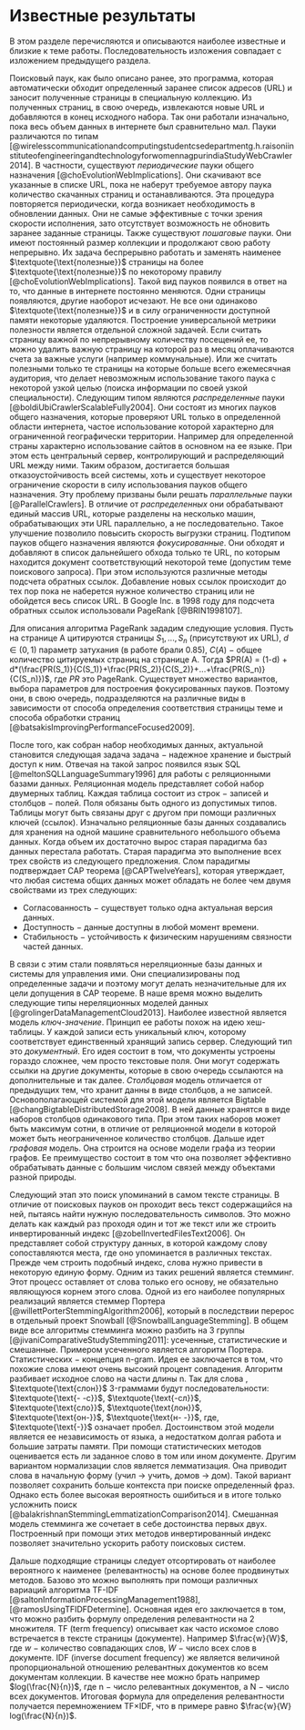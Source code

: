 # Известные результаты

В этом разделе перечисляются и описываются наиболее известные и близкие к теме работы. Последовательность изложения совпадает с изложением предыдущего раздела.

Поисковый паук, как было описано ранее, это программа, которая автоматически обходит определенный заранее список адресов (URL) и заносит полученные страницы в специальную коллекцию. Из полученных страниц, в свою очередь, извлекаются новые URL и добавляются в конец исходного набора. Так они работали изначально, пока весь объем данных в интернете был сравнительно мал. Пауки различаются по типам [@wirelesscommunicationandcomputingstudentcsedepartmentg.h.raisoniinstituteofengineeringandtechnologyforwomennagpurindiaStudyWebCrawler2014]. В частности, существуют _периодические_ пауки общего назначения [@choEvolutionWebImplications]. Они скачивают все указанные в списке URL, пока не наберут требуемое автору паука количество скачанных страниц и останавливаются. Эта процедура повторяется периодически, когда возникает необходимость в обновлении данных. Они не самые эффективные с точки зрения скорости исполнения, зато отсутствует возможность не обновить заранее заданные страницы. Также существуют _пошаговые_ пауки. Они имеют постоянный размер коллекции и продолжают свою работу непрерывно. Их задача беспрерывно работать и заменять наименее $\textquote{\text{полезные}}$ страницы на более $\textquote{\text{полезные}}$ по некоторому правилу [@choEvolutionWebImplications]. Такой вид пауков появился в ответ на то, что данные в интернете постоянно меняются. Одни страницы появляются, другие наоборот исчезают. Не все они одинаково $\textquote{\text{полезные}}$ и в силу ограниченности доступной памяти некоторые удаляются. Построение универсальной метрики полезности является отдельной сложной задачей. Если считать страницу важной по непрерывному количеству посещений ее, то можно удалить важную страницу на которой раз в месяц оплачиваются счета за важные услуги (например коммунальные). Или же считать полезными только те страницы на которые больше всего ежемесячная аудитория, что делает невозможным использование такого паука с некоторой узкой целью (поиска информации по своей узкой специальности). Следующим типом являются _распределенные_ пауки [@boldiUbiCrawlerScalableFully2004]. Они состоят из многих пауков общего назначения, которые проверяют URL только в определенной области интернета, частое использование которой характерно для ограниченной географически территории. Например для определенной страны характерно использование сайтов в основном на ее языке. При этом есть центральный сервер, контролирующий и распределяющий URL между ними. Таким образом, достигается большая отказоустойчивость всей системы, хоть и существует некоторое ограничение скорости в силу использования пауков общего назначения. Эту проблему призваны были решать _параллельные_ пауки [@ParallelCrawlers]. В отличие от _распределенных_ они обрабатывают единый массив URL, которые разделены на несколько машин, обрабатывающих эти URL параллельно, а не последовательно. Такое улучшение позволило повысить скорость выгрузки страниц. Подтипом пауков общего назначения являются _фокусированные_. Они обходят и добавляют в список дальнейшего обхода только те URL, по которым находится документ соответствующий некоторой теме (допустим теме поискового запроса). При этом используются различные методы подсчета обратных ссылок. Добавление новых ссылок происходит до тех пор пока не наберется нужное количество страниц или не обойдется весь список URL. В Google Inc. в 1998 году для подсчета обратных ссылок использовали PageRank [@BRIN1998107]. 

Для описания алгоритма PageRank зададим следующие условия. Пусть на странице А цитируются страницы $S_1, ..., S_n$ (присутствуют их URL), $d \in (0,1)$ параметр затухания (в работе брали $0.85$), $C(A)$ $-$ общее количество цитируемых страниц на странице А. Тогда $PR(A) = (1-d) + d*(\frac{PR(S_1)}{C(S_1)}+\frac{PR(S_2)}{C(S_2)}+...+\frac{PR(S_n)}{C(S_n)})$, где $PR$ это PageRank. Существует множество вариантов, выбора параметров для построения фокусированных пауков. Поэтому они, в свою очередь, подразделяются на различные виды в зависимости от способа определения соответствия страницы теме и способа обработки страниц [@batsakisImprovingPerformanceFocused2009].

После того, как собран набор необходимых данных, актуальной становится следующая задача задача $-$ надежное хранение и быстрый доступ к ним. Отвечая на такой запрос появился язык SQL [@meltonSQLLanguageSummary1996] для работы с реляционными базами данных. Реляционная модель представляет собой набор двумерных таблиц. Каждая таблица состоит из строк $-$ записей и столбцов $-$ полей. Поля обязаны быть одного из допустимых типов. Таблицы могут быть связаны друг с другом при помощи различных ключей (ссылок). Изначально реляционные базы данных создавались для хранения на одной машине сравнительного небольшого объема данных. Когда объем их достаточно вырос старая парадигма баз данных перестала работать. Старая парадигма это выполнение всех трех свойств из следующего предложения. Слом парадигмы подтверждает CAP теорема [@CAPTwelveYears], которая утверждает, что любая система общих данных может обладать не более чем двумя свойствами из трех следующих: 

+ Согласованность $-$ существует только одна актуальная версия данных.
+ Доступность $-$ данные доступны в любой момент времени.
+ Стабильность $-$ устойчивость к физическим нарушениям связности частей данных.

В связи с этим стали появляться нереляционные базы данных и системы для управления ими. Они специализированы под определенные задачи и поэтому могут делать незначительные для их цели допущения в CAP теореме. В наше время можно выделить следующие типы нереляционных моделей данных [@grolingerDataManagementCloud2013]. Наиболее известной является модель _ключ-значение_. Принцип ее работы похож на идею хеш-таблицы. У каждой записи есть уникальный ключ, которому соответствует единственный хранящий запись сервер. Следующий тип это _документный_. Его идея состоит в том, что документы устроены гораздо сложнее, чем просто текстовые поля. Они могут содержать ссылки на другие документы, которые в свою очередь ссылаются на дополнительные и так далее. _Столбцовая_ модель отличается от предыдущих тем, что хранит данны в виде столбцов, а не записей. Основополагающей системой для этой модели является Bigtable [@changBigtableDistributedStorage2008]. В ней данные хранятся в виде наборов столбцов одинакового типа. При этом таких наборов может быть максимум сотни, в отличие от реляционной модели в которой может быть неограниченное количество столбцов. Дальше идет _графовая_ модель. Она строится на основе модели графа из теории графов. Ее преимущество состоит в том что она позволяет эффективно обрабатывать данные с большим числом связей между объектами разной природы.

Следующий этап это поиск упоминаний в самом тексте страницы. В отличие от поисковых пауков он проходит весь текст содержащийся на ней, пытаясь найти нужную последовательность символов. Это можно делать как каждый раз проходя один и тот же текст или же строить инвертированный индекс [@zobelInvertedFilesText2006]. Он представляет собой структуру данных, в которой каждому слову сопоставляются места, где оно упоминается в различных текстах. Прежде чем строить подобный индекс, слова нужно привести в некоторую единую форму. Одним из таких решений является стемминг. Этот процесс оставляет от слова только его основу, не обязательно являющуюся корнем этого слова. Одной из его наиболее популярных реализаций является стеммер Портера [@willettPorterStemmingAlgorithm2006], который в последствии перерос в отдельный проект Snowball [@SnowballLanguageStemming]. В общем виде все алгоритмы стемминга можно разбить на 3 группы [@jivaniComparativeStudyStemming2011]: усеченные, статистические и смешанные. Примером усеченного является алгоритм Портера. Статистических $-$ концепция n-gram. Идея ее  заключается в том, что похожие слова имеют очень высокий процент совпадения. Алгоритм разбивает исходное слово на части длины n. Так для слова , $\textquote{\text{слон}}$ 3-граммами будут последовательности: $\textquote{\text{- -с}}$, $\textquote{\text{-сл}}$, $\textquote{\text{сло}}$, $\textquote{\text{лон}}$, $\textquote{\text{он-}}$, $\textquote{\text{н- -}}$, где, $\textquote{\text{-}}$ означает пробел. Достоинством этой модели является ее независимость от языка, а недостатком долгая работа и большие затраты памяти. При помощи статистических методов оценивается есть ли заданное слово в том или ином документе. Другим вариантом нормализации слов является лемматизация. Она приводит слова в начальную форму (учил $\rightarrow$ учить, домов $\rightarrow$ дом). Такой вариант позволяет сохранить больше контекста при поиске определенный фраз. Однако есть более высокая вероятность ошибиться и в итоге только усложнить поиск [@balakrishnanStemmingLemmatizationComparison2014]. Смешанная модель стемминга же сочетает в себе достоинства первых двух. Построенный при помощи этих методов инвертированный индекс позволяет значительно ускорить работу поисковых систем.

Дальше подходящие страницы следует отсортировать от наиболее вероятного к наименее (релевантность) на основе более продвинутых методов. Базово это можно выполнять при помощи различных вариаций алгоритма TF-IDF [@saltonInformationProcessingManagement1988], [@ramosUsingTFIDFDetermine]. Основная идея его заключается в том, что можно разбить формулу определения релевантности на 2 множителя. TF (term frequency) описывает как часто искомое слово встречается в тексте страницы (документе). Например $\frac{w}{W}$, где $w$ $-$ количество совпадающих слов, $W$ $-$ число всех слов в документе. IDF (inverse document frequency) же является величиной пропорциональной отношению релевантных документов ко всем документам коллекции. В качестве нее можно брать например $log(\frac{N}{n})$, где n $-$ число релевантных документов, а N $-$ число всех документов. Итоговая формула для определения релевантности получается перемножением TF$\times$IDF, что в примере равно $\frac{w}{W} log(\frac{N}{n})$.


